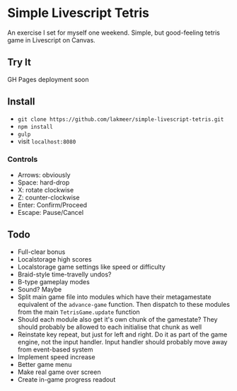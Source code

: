 
# Simple Livescript Tetris

An exercise I set for myself one weekend. Simple, but good-feeling tetris game
in Livescript on Canvas.

## Try It

GH Pages deployment soon

## Install

- `git clone https://github.com/lakmeer/simple-livescript-tetris.git`
- `npm install`
- `gulp`
- visit `localhost:8080`

### Controls

- Arrows: obviously
- Space: hard-drop
- X: rotate clockwise
- Z: counter-clockwise
- Enter: Confirm/Proceed
- Escape: Pause/Cancel

## Todo

- Full-clear bonus
- Localstorage high scores
- Localstorage game settings like speed or difficulty
- Braid-style time-travelly undos?
- B-type gameplay modes
- Sound? Maybe
- Split main game file into modules which have their metagamestate equivalent
  of the `advance-game` function. Then dispatch to these modules from the main
  `TetrisGame.update` function
- Should each module also get it's own chunk of the gamestate? They should
  probably be allowed to each initialise that chunk as well
- Reinstate key repeat, but just for left and right. Do it as part of the
  game engine, not the input handler. Input handler should probably move away
  from event-based system
- Implement speed increase
- Better game menu
- Make real game over screen
- Create in-game progress readout

